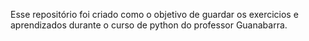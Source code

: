 Esse repositório foi criado como o objetivo de guardar os exercicios e aprendizados durante o curso de python do professor Guanabarra.
